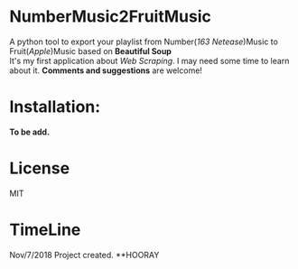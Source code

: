 # NumberMusic2FruitMusic
A python tool to export your playlist from Number(_163 Netease_)Music to Fruit(_Apple_)Music based on **Beautiful Soup**  
It's my first application about _Web Scraping_. I may need some time to learn about it. **Comments and suggestions** are welcome!    
# Installation:
**To be add.**
# License
MIT
# TimeLine
Nov/7/2018 Project created. **HOORAY
